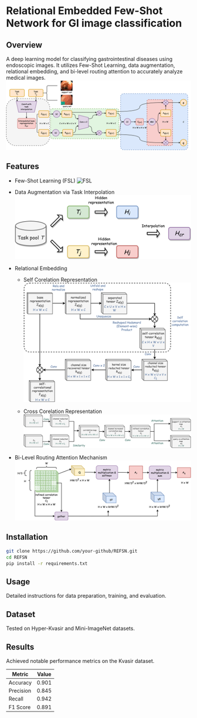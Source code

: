 # Relational Embedded Few-Shot Network for GI image classification

## Overview
A deep learning model for classifying gastrointestinal diseases using endoscopic images. It utilizes Few-Shot Learning, data augmentation, relational embedding, and bi-level routing attention to accurately analyze medical images.
![arct](readme/arct.png)

## Features
- Few-Shot Learning (FSL)
![FSL](readme/FSLparadigm.png)

- Data Augmentation via Task Interpolation
![task](readme/taskinterpolation.png)
- Relational Embedding
  - Self Corelation Representation
    ![scr](readme/scr.png)

  - Cross Corelation Representation
    ![ccr](readme/ccr.png)

- Bi-Level Routing Attention Mechanism
![biattn](readme/biattn.png)

## Installation
```bash
git clone https://github.com/your-github/REFSN.git
cd REFSN
pip install -r requirements.txt
```
## Usage
Detailed instructions for data preparation, training, and evaluation.

## Dataset
Tested on Hyper-Kvasir and Mini-ImageNet datasets.

## Results
Achieved notable performance metrics on the Kvasir dataset.

| Metric     | Value  |
|------------|--------|
| Accuracy   | 0.901  |
| Precision  | 0.845  |
| Recall     | 0.942  |
| F1 Score   | 0.891  |

